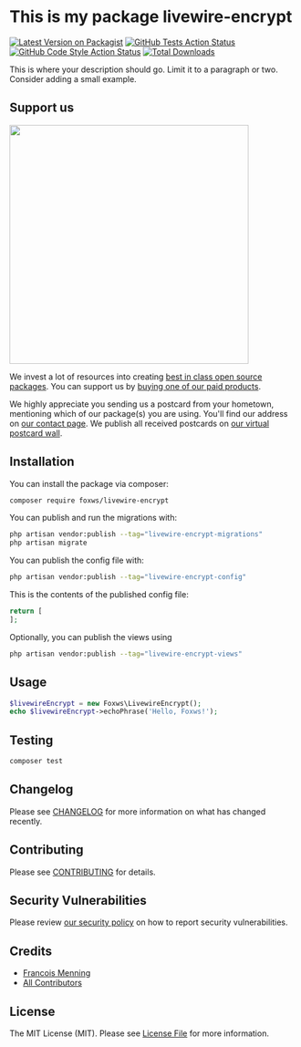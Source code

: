 # This is my package livewire-encrypt

[![Latest Version on Packagist](https://img.shields.io/packagist/v/foxws/livewire-encrypt.svg?style=flat-square)](https://packagist.org/packages/foxws/livewire-encrypt)
[![GitHub Tests Action Status](https://img.shields.io/github/actions/workflow/status/foxws/livewire-encrypt/run-tests.yml?branch=main&label=tests&style=flat-square)](https://github.com/foxws/livewire-encrypt/actions?query=workflow%3Arun-tests+branch%3Amain)
[![GitHub Code Style Action Status](https://img.shields.io/github/actions/workflow/status/foxws/livewire-encrypt/fix-php-code-style-issues.yml?branch=main&label=code%20style&style=flat-square)](https://github.com/foxws/livewire-encrypt/actions?query=workflow%3A"Fix+PHP+code+style+issues"+branch%3Amain)
[![Total Downloads](https://img.shields.io/packagist/dt/foxws/livewire-encrypt.svg?style=flat-square)](https://packagist.org/packages/foxws/livewire-encrypt)

This is where your description should go. Limit it to a paragraph or two. Consider adding a small example.

## Support us

[<img src="https://github-ads.s3.eu-central-1.amazonaws.com/livewire-encrypt.jpg?t=1" width="419px" />](https://spatie.be/github-ad-click/livewire-encrypt)

We invest a lot of resources into creating [best in class open source packages](https://spatie.be/open-source). You can support us by [buying one of our paid products](https://spatie.be/open-source/support-us).

We highly appreciate you sending us a postcard from your hometown, mentioning which of our package(s) you are using. You'll find our address on [our contact page](https://spatie.be/about-us). We publish all received postcards on [our virtual postcard wall](https://spatie.be/open-source/postcards).

## Installation

You can install the package via composer:

```bash
composer require foxws/livewire-encrypt
```

You can publish and run the migrations with:

```bash
php artisan vendor:publish --tag="livewire-encrypt-migrations"
php artisan migrate
```

You can publish the config file with:

```bash
php artisan vendor:publish --tag="livewire-encrypt-config"
```

This is the contents of the published config file:

```php
return [
];
```

Optionally, you can publish the views using

```bash
php artisan vendor:publish --tag="livewire-encrypt-views"
```

## Usage

```php
$livewireEncrypt = new Foxws\LivewireEncrypt();
echo $livewireEncrypt->echoPhrase('Hello, Foxws!');
```

## Testing

```bash
composer test
```

## Changelog

Please see [CHANGELOG](CHANGELOG.md) for more information on what has changed recently.

## Contributing

Please see [CONTRIBUTING](CONTRIBUTING.md) for details.

## Security Vulnerabilities

Please review [our security policy](../../security/policy) on how to report security vulnerabilities.

## Credits

- [Francois Menning](https://github.com/foxws)
- [All Contributors](../../contributors)

## License

The MIT License (MIT). Please see [License File](LICENSE.md) for more information.
